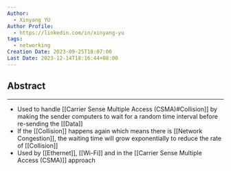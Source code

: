 ```yaml
---
Author:
  - Xinyang YU
Author Profile:
  - https://linkedin.com/in/xinyang-yu
tags:
  - networking
Creation Date: 2023-09-25T18:07:00
Last Date: 2023-12-14T18:16:44+08:00
---
```

## Abstract
---
- Used to handle [[Carrier Sense Multiple Access (CSMA)#Collision]] by making the sender computers to wait for a random time interval before re-sending the [[Data]]
- If the [[Collision]] happens again which means there is [[Network Congestion]], the waiting time will grow exponentially to reduce the rate of [[Collision]]
- Used by [[Ethernet]], [[Wi-Fi]] and in the [[Carrier Sense Multiple Access (CSMA)]] approach